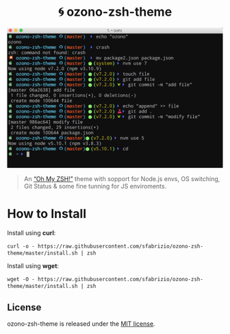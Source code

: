 
<h1 align="center">🌀 ozono-zsh-theme</h1>

<p align="center">
  <img src="./preview.png" width="600"/>
</p>

> An [“Oh My ZSH!”](http://ohmyz.sh/) theme with sopport for Node.js envs, OS switching, Git Status & some fine tunning for JS enviroments.


# How to Install

Install using **curl**:

```
curl -o - https://raw.githubusercontent.com/sfabrizio/ozono-zsh-theme/master/install.sh | zsh
```

Install using **wget**:

```
wget -O - https://raw.githubusercontent.com/sfabrizio/ozono-zsh-theme/master/install.sh | zsh
```

## License

ozono-zsh-theme is released under the [MIT license](LICENSE.md).
